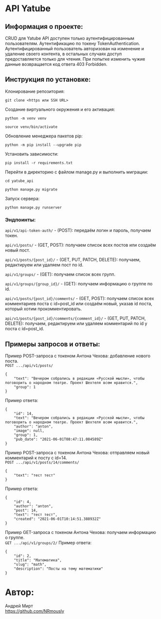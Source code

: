 # API Yatube

## Информация о проекте:
CRUD для Yatube
API доступен только аутентифицированным пользователям.
Аутентификацию по токену TokenAuthentication.
Аутентифицированный пользователь авторизован на изменение и удаление своего контента,
в остальных случаях доступ предоставляется только для чтения.
При попытке изменить чужие данные возвращается код ответа 403 Forbidden.

## Инструкция по установке:
Клонирование репозитория:
```
git clone <https или SSH URL>
```

Создание виртуального окружения и его активация:
```
python -m venv venv
```
```
source venv/bin/activate
```

Обновление менеджера пакетов pip:
```
python -m pip install --upgrade pip
```

Установить зависимости:
```
pip install -r requirements.txt
```

Перейти в директорию с файлом manage.py и выполнить миграции:
```
cd yatube_api
```
```
python manage.py migrate
```

Запуск сервера:
```
python manage.py runserver
```

### Эндпоинты:
`api/v1/api-token-auth/` - (POST): передаём логин и пароль, получаем токен.

`api/v1/posts/` -  (GET, POST): получаем список всех постов или создаём новый пост.

`api/v1/posts/{post_id}/` - (GET, PUT, PATCH, DELETE): получаем, редактируем или удаляем пост по id.

`api/v1/groups/` - (GET): получаем список всех групп.

`api/v1/groups/{group_id}/` - (GET): получаем информацию о группе по id.

`api/v1/posts/{post_id}/comments/` - (GET, POST): получаем список всех комментариев поста с id=post_id или создаём 
новый, указав id поста, который хотим прокомментировать.

`api/v1/posts/{post_id}/comments/{comment_id}/` - (GET, PUT, PATCH, DELETE): получаем, редактируем или удаляем 
комментарий по id у поста с id=post_id.

## Примеры запросов и ответы:
Пример POST-запроса с токеном Антона Чехова: добавление нового поста.  
`POST .../api/v1/posts/`
```
{
    "text": "Вечером собрались в редакции «Русской мысли», чтобы поговорить о народном театре. Проект Шехтеля всем нравится.",
    "group": 1
}
```
Пример ответа:
```
{
    "id": 14,
    "text": "Вечером собрались в редакции «Русской мысли», чтобы поговорить о народном театре. Проект Шехтеля всем нравится.",
    "author": "anton",
    "image": null,
    "group": 1,
    "pub_date": "2021-06-01T08:47:11.084589Z"
}
```

Пример POST-запроса с токеном Антона Чехова: отправляем новый комментарий к посту с id=14.  
`POST .../api/v1/posts/14/comments/`
```
{
    "text": "тест тест"
} 
```
Пример ответа:
```
{
    "id": 4,
    "author": "anton",
    "post": 14,
    "text": "тест тест",
    "created": "2021-06-01T10:14:51.388932Z"
}
```

Пример GET-запроса с токеном Антона Чехова: получаем информацию о группе.  
`GET .../api/v1/groups/2/`
Пример ответа:
```
{
    "id": 2,
    "title": "Математика",
    "slug": "math",
    "description": "Посты на тему математики"
}
```

# Автор:
Андрей Мирт  
https://github.com/NRmously